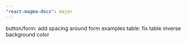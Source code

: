 ```yaml
---
"react-magma-docs": major
---
```


button/form: add spacing around form examples 
table: fix table inverse background color
